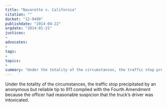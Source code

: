 ```yaml
---
title: "Navarette v. California"
citation: ""
docket: "12-9490"
publishdate: "2014-04-22"
argdate: "2014-01-21"
justices:
- 
advocates:
- 
tags:
- 
topics:
- 
summary: "Under the totality of the circumstances, the traffic stop precipitated by an anonymous but reliable tip to 911 complied with the Fourth Amendment because the officer had reasonable suspicion that the truck’s driver was intoxicated."
---
```

Under the totality of the circumstances, the traffic stop precipitated by an anonymous but reliable tip to 911 complied with the Fourth Amendment because the officer had reasonable suspicion that the truck’s driver was intoxicated.

